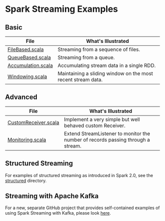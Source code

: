
# Spark Streaming Examples

## Basic

| File      | What's Illustrated |
| --------- | ------------------ |
| [FileBased.scala](FileBased.scala) | Streaming from a sequence of files. |
| [QueueBased.scala](QueueBased.scala) | Streaming from a queue. |
| [Accumulation.scala](Accumulation.scala) | Accumulating stream data in a single RDD. |
| [Windowing.scala](Windowing.scala) | Maintaining a sliding window on the most recent stream data. |

## Advanced

| File      | What's Illustrated |
| --------- | ------------------ |
| [CustomReceiver.scala](CustomReceiver.scala) | Implement a very simple but well behaved custom Receiver. |
| [Monitoring.scala](Monitoring.scala) | Extend StreamListener to monitor the number of records passing through a stream. |

## Structured Streaming

For examples of structured streaming as introduced in Spark 2.0, see the [structured](structured) directory.

## Streaming with Apache Kafka

For a new, separate GitHub project that provides self-contained examples of using
Spark Streaming with Kafka, please look
[here](https://github.com/spirom/spark-streaming-with-kafka).
